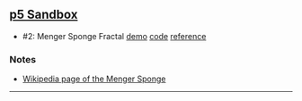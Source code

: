 ## [p5 Sandbox][p5-sandbox]

- \#2: Menger Sponge Fractal [demo][cc2-demo] [code][cc2-code] [reference][cc2-ref]

### Notes
- [Wikipedia page of the Menger Sponge][menger-sponge]

---

[p5-sandbox]: https://mayognaise.github.io/p5-sandbox
[cc2-demo]: https://mayognaise.github.io/p5-sandbox/coding-train/cc2-menger-sponge
[cc2-code]: https://github.com/mayognaise/p5-sandbox/tree/master/coding-train/cc2-menger-sponge
[cc2-ref]: http://thecodingtrain.com/CodingChallenges/002-mengersponge.html
[menger-sponge]: https://en.wikipedia.org/wiki/Menger_sponge

